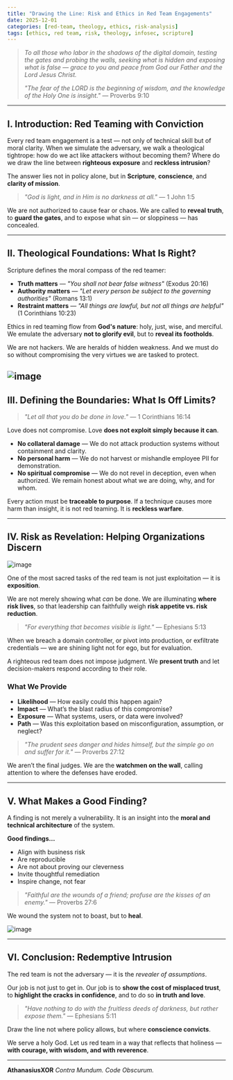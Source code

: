 ```yaml
---
title: "Drawing the Line: Risk and Ethics in Red Team Engagements"
date: 2025-12-01
categories: [red-team, theology, ethics, risk-analysis]
tags: [ethics, red team, risk, theology, infosec, scripture]
---
```

>
> *To all those who labor in the shadows of the digital domain, testing the gates and probing the walls, seeking what is hidden and exposing what is false — grace to you and peace from God our Father and the Lord Jesus Christ.*
>
> *"The fear of the LORD is the beginning of wisdom, and the knowledge of the Holy One is insight."* — Proverbs 9:10
>
>
---

## I. Introduction: Red Teaming with Conviction

Every red team engagement is a test — not only of technical skill but of moral clarity. When we simulate the adversary, we walk a theological tightrope: how do we act like attackers without becoming them? Where do we draw the line between **righteous exposure** and **reckless intrusion**?

The answer lies not in policy alone, but in **Scripture**, **conscience**, and **clarity of mission**.

> *"God is light, and in Him is no darkness at all."* — 1 John 1:5

We are not authorized to cause fear or chaos. We are called to **reveal truth**, to **guard the gates**, and to expose what sin — or sloppiness — has concealed.

---

## II. Theological Foundations: What Is Right?

Scripture defines the moral compass of the red teamer:

* **Truth matters** — *"You shall not bear false witness"* (Exodus 20:16)
* **Authority matters** — *"Let every person be subject to the governing authorities"* (Romans 13:1)
* **Restraint matters** — *"All things are lawful, but not all things are helpful"* (1 Corinthians 10:23)

Ethics in red teaming flow from **God's nature**: holy, just, wise, and merciful. We emulate the adversary **not to glorify evil**, but to **reveal its footholds**.

We are not hackers. We are heralds of hidden weakness. And we must do so without compromising the very virtues we are tasked to protect.

![image](https://github.com/user-attachments/assets/c58e20b8-aea8-450e-b1f6-c060d8943766)
---

## III. Defining the Boundaries: What Is Off Limits?

> *"Let all that you do be done in love."* — 1 Corinthians 16:14

Love does not compromise. Love **does not exploit simply because it can**.

* **No collateral damage** — We do not attack production systems without containment and clarity.
* **No personal harm** — We do not harvest or mishandle employee PII for demonstration.
* **No spiritual compromise** — We do not revel in deception, even when authorized. We remain honest about what we are doing, why, and for whom.

Every action must be **traceable to purpose**. If a technique causes more harm than insight, it is not red teaming. It is **reckless warfare**.

---

## IV. Risk as Revelation: Helping Organizations Discern

![image](https://github.com/user-attachments/assets/d4ec4dcc-4ba4-4733-ba2e-4cc85ac86614)

One of the most sacred tasks of the red team is not just exploitation — it is **exposition**.

We are not merely showing what *can* be done. We are illuminating **where risk lives**, so that leadership can faithfully weigh **risk appetite vs. risk reduction**.

> *"For everything that becomes visible is light."* — Ephesians 5:13

When we breach a domain controller, or pivot into production, or exfiltrate credentials — we are shining light not for ego, but for evaluation.

A righteous red team does not impose judgment. We **present truth** and let decision-makers respond according to their role.

### What We Provide

* **Likelihood** — How easily could this happen again?
* **Impact** — What’s the blast radius of this compromise?
* **Exposure** — What systems, users, or data were involved?
* **Path** — Was this exploitation based on misconfiguration, assumption, or neglect?

> *"The prudent sees danger and hides himself, but the simple go on and suffer for it."* — Proverbs 27:12

We aren’t the final judges. We are the **watchmen on the wall**, calling attention to where the defenses have eroded.

---

## V. What Makes a Good Finding?

A finding is not merely a vulnerability. It is an insight into the **moral and technical architecture** of the system.

**Good findings...**

* Align with business risk
* Are reproducible
* Are not about proving our cleverness
* Invite thoughtful remediation
* Inspire change, not fear

> *"Faithful are the wounds of a friend; profuse are the kisses of an enemy."* — Proverbs 27:6

We wound the system not to boast, but to **heal**.

![image](https://github.com/user-attachments/assets/55520d3b-6c2d-4b5d-81ee-cc6ae0cecf77)

---

## VI. Conclusion: Redemptive Intrusion

The red team is not the adversary — it is the *revealer of assumptions*.

Our job is not just to get in.
Our job is to **show the cost of misplaced trust**, to **highlight the cracks in confidence**, and to do so **in truth and love**.

> *"Have nothing to do with the fruitless deeds of darkness, but rather expose them."* — Ephesians 5:11

Draw the line not where policy allows, but where **conscience convicts**.

We serve a holy God. Let us red team in a way that reflects that holiness — **with courage, with wisdom, and with reverence**.

---

**AthanasiusXOR**
*Contra Mundum. Code Obscurum.*
